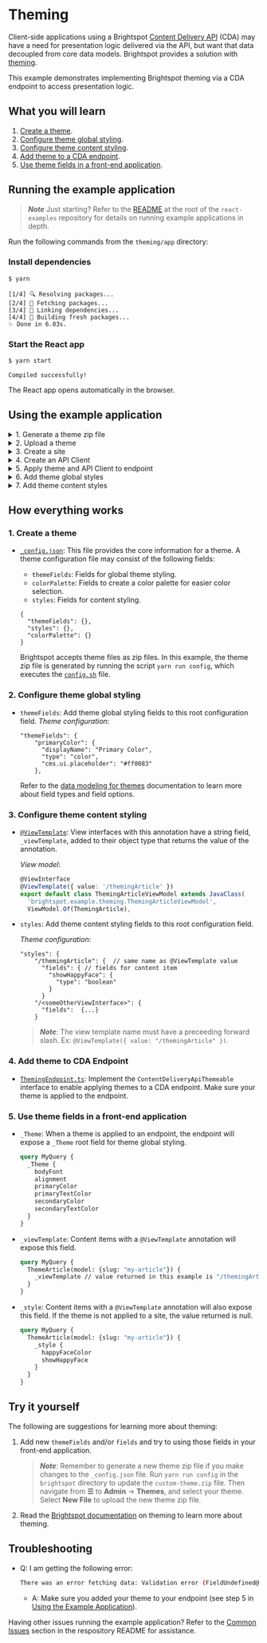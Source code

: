 # Theming

Client-side applications using a Brightspot [Content Delivery API](https://www.brightspot.com/documentation/brightspot-cms-developer-guide/cda-guides) (CDA) may have a need for presentation logic delivered via the API, but want that data decoupled from core data models. Brightspot provides a solution with [theming](https://www.brightspot.com/documentation/brightspot-cms-developer-guide/latest/data-modeling-for-themes).


This example demonstrates implementing Brightspot theming via a CDA endpoint to access presentation logic.

## What you will learn
1. [Create a theme](#1-create-a-theme).
2. [Configure theme global styling](#2-configure-theme-global-styling).
3. [Configure theme content styling](#3-configure-theme-content-styling).
4. [Add theme to a CDA endpoint](#4-add-theme-to-cda-endpoint).
5. [Use theme fields in a front-end application](#5-use-theme-fields-in-a-front-end-application).

## Running the example application

> **_Note_** Just starting? Refer to the [README](/README.md) at the root of the `react-examples` repository for details on running example applications in depth.

Run the following commands from the `theming/app` directory:

### Install dependencies

```sh
$ yarn
```

```
[1/4] 🔍 Resolving packages...
[2/4] 🚚 Fetching packages...
[3/4] 🔗 Linking dependencies...
[4/4] 🔨 Building fresh packages...
✨ Done in 6.03s.
```

### Start the React app

```sh
$ yarn start
```

```
Compiled successfully!
```

The React app opens automatically in the browser.

## Using the example application

<details>
<summary>1. Generate a theme zip file</summary>

CD into `theming/brightspot`, and run the following command to generate a new `custom-theme.zip` file in the `theming/brightspot` directory.

```sh
$ yarn run config
```    
</details>

<details>
<summary>2. Upload a theme</summary>

Navigate from **&#x2630;** to **Admin** &rarr; **Themes** &rarr; **New Theme**. In the **MAIN** section for **New Theme**, add a name. Click the **CHOOSE** button next to the **New Upload** dropdown list. Select the zip file created in step 1. Click **SAVE**.
</details>

<details>
<summary>3. Create a site</summary>

Navigate from **&#x2630;** to **Admin** &rarr; **Sites & Settings**, and select **New Site**. Add a name, and for the theme, select **Shared**, then the name of the theme you created. Click **SAVE**.
</details>

<details>
<summary>4. Create an API Client</summary>

Navigate from **&#x2630;** to **Admin** &rarr; **APIs**, and select **New Api Client**. Add a name, and select the **Theming Endpoint** from the **Endpoints** dropdown list. Add the site you created in step 4 under **Permissions**. Click **SAVE**.
</details>

<details>
<summary>5. Apply theme and API Client to endpoint</summary> 

Navigate from **&#x2630;** to **Admin** &rarr; **APIs**, and select **Theming Endpoint**. Select your theme from the **Theme** dropdown list. Select your API Client from the **Attributional Client** dropdown list. Click **SAVE**. 
</details>

<details>
<summary>6. Add theme global styles</summary>

Navigate from **&#x2630;** to **Admin** &rarr; **Themes** &rarr; **&lt;Theme Name&gt;**. There is a new tab: **Overrides**. Select styles in the **Overrides** tab and save. Refresh the front-end application page to see the applied overriding styles. These styling overrides are applied globally for the respective endpoint.
</details>

<details>
<summary>7. Add theme content styles</summary>

Click **+** at the top of the page in Brightspot, then **Theming Article** from the dropdown list. In the **New Theming Article** form, add a title, body, and unique slug. Click the **Styles** tab.  Expand the **Theming Article Styles** section and select **Custom** from the **Preset** dropdown list. Select styling from the options available. Click **PUBLISH**. Refresh the front-end application page to see the Theming Article and content styles.
</details>

## How everything works

### 1. Create a theme

  - [`_config.json`](/theming/brightspot/_config.json): This file provides the core information for a theme. A theme configuration file may consist of the following fields:
    - `themeFields`: Fields for global theme styling.
    - `colorPalette`: Fields to create a color palette for easier color selection.
    - `styles`: Fields for content styling.

    ```json5
    {
      "themeFields": {},
      "styles": {},
      "colorPalette": {}
    }
    ```

    Brightspot accepts theme files as zip files. In this example, the theme zip file is generated by running the script `yarn run config`, which executes the [`config.sh`](/theming/brightspot/config.sh) file. 

### 2. Configure theme global styling

- `themeFields`: Add theme global styling fields to this root configuration field.
 <i>Theme configuration</i>:
  ```json5
  "themeFields": {
      "primaryColor": {
        "displayName": "Primary Color",
        "type": "color",
        "cms.ui.placeholder": "#ff0083"
      }, 
  ```

  Refer to the [data modeling for themes](https://www.brightspot.com/documentation/brightspot-cms-developer-guide/latest/data-modeling-for-themes#field-options) documentation to learn more about field types and field options. 
### 3. Configure theme content styling

- [`@ViewTemplate`](/theming/brightspot/src/brightspot/example/theming/ThemeArticleViewModel.ts): View interfaces with this annotation have a string field, `_viewTemplate`, added to their object type that returns the value of the annotation. 

  <i>View model</i>:

  ```typescript
  @ViewInterface
  @ViewTemplate({ value: '/themingArticle' })
  export default class ThemingArticleViewModel extends JavaClass(
    'brightspot.example.theming.ThemingArticleViewModel',
    ViewModel.Of(ThemingArticle),
  ```

- `styles`: Add theme content styling fields to this root configuration field.

  <i>Theme configuration</i>:

    ```json5
    "styles": {
        "/themingArticle": {  // same name as @ViewTemplate value
          "fields": { // fields for content item
            "showHappyFace": {
              "type": "boolean"
            }
          }
        "/<someOtherViewInterface>": {
          "fields":  {...}
        } 
    ```

  > **_Note_**: The view template name must have a preceeding forward slash. Ex: `@ViewTemplate({ value: "/themingArticle" })`.

### 4. Add theme to CDA Endpoint

- [`ThemingEndpoint.ts`](/theming/brightspot/src/brightspot/example/theming/ThemingEndpoint.ts): Implement the `ContentDeliveryApiThemeable` interface to enable applying themes to a CDA endpoint. Make sure your theme is applied to the endpoint. 

### 5. Use theme fields in a front-end application

- `_Theme`: When a theme is applied to an endpoint, the endpoint will expose a `_Theme` root field for theme global styling.

  ```graphql
  query MyQuery {
    _Theme {
      bodyFont
      alignment
      primaryColor
      primaryTextColor
      secondaryColor
      secondaryTextColor
    }
  }
  ```

- `_viewTemplate`: Content items with a `@ViewTemplate` annotation will expose this field.

  ```graphql
  query MyQuery {
    ThemeArticle(model: {slug: "my-article"}) {
      _viewTemplate // value returned in this example is "/themingArticle"
    }
  }
  ```

- `_style`: Content items with a `@ViewTemplate` annotation will also expose this field. If the theme is not applied to a site, the value returned is null.

  ```graphql
  query MyQuery {
    ThemeArticle(model: {slug: "my-article"}) {
      _style {
        happyFaceColor
        showHappyFace
      }
    }
  }
  ```

## Try it yourself
The following are suggestions for learning more about theming:
1. Add new `themeFields` and/or `fields` and try to using those fields in your front-end application. 

    > **_Note_**: Remember to generate a new theme zip file if you make changes to the `_config.json` file. Run `yarn run config` in the `brightspot` directory to update the `custom-theme.zip` file. Then navigate from **&#x2630;** to **Admin** &rarr; **Themes**, and select your theme. Select **New File** to upload the new theme zip file.

2. Read the [Brightspot documentation](https://www.brightspot.com/documentation/brightspot-cms-developer-guide/latest/data-modeling-for-themes) on theming to learn more about theming. 

## Troubleshooting

- Q: I am getting the following error: 
  ```sh
  There was an error fetching data: Validation error (FieldUndefined@[_Theme]) : Field '_Theme' in type 'Query' is undefined...
  ```

    - A: Make sure you added your theme to your endpoint (see step 5 in [Using the Example Application](#using-the-example-application)).

Having other issues running the example application? Refer to the [Common Issues](/README.md) section in the respository README for assistance.